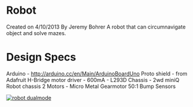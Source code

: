 Robot
=========
Created on 4/10/2013
By Jeremy Bohrer
A robot that can circumnavigate object and solve mazes.

Design Specs
=========

Arduino 				-	http://arduino.cc/en/Main/ArduinoBoardUno
Proto shield			- 	from Adafruit
H-Bridge motor driver	-	600mA - L293D
Chassis				- 	2wd miniQ Robot chassis
2 Motors				- 	Micro Metal Gearmotor 50:1
Bump Sensors

[![robot dualmode](https://raw.github.com/jjbskir/Robot/master/robot.jpg)](#features)
